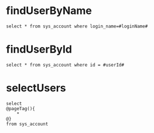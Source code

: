 findUserByName
===
    select * from sys_account where login_name=#loginName#
    
findUserById
===
    select * from sys_account where id = #userId#
    
selectUsers
===
    select
    @pageTag(){
        *
    @}
    from sys_account 
